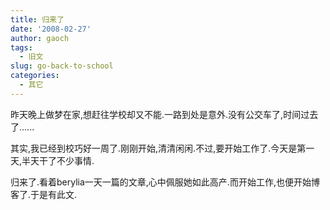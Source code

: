 ```yaml
---
title: 归来了
date: '2008-02-27'
author: gaoch
tags:
  - 旧文
slug: go-back-to-school
categories:
  - 其它
---
```


昨天晚上做梦在家,想赶往学校却又不能.一路到处是意外.没有公交车了,时间过去了......  
  
其实,我已经到校巧好一周了.刚刚开始,清清闲闲.不过,要开始工作了.今天是第一天,半天干了不少事情.  
  
归来了.看着berylia一天一篇的文章,心中佩服她如此高产.而开始工作,也便开始博客了.于是有此文.
